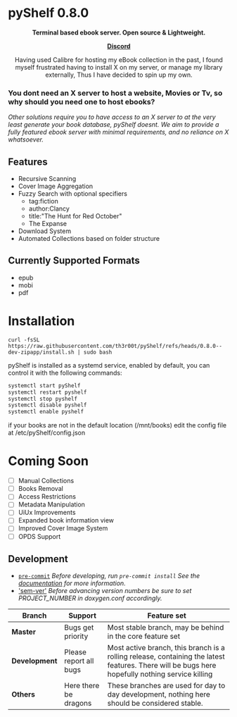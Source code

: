 # pyShelf 0.8.0

<p align="center"><b>Terminal based ebook server. Open source & Lightweight.</b></p>
<p align="center"><b><a href="https://discord.gg/H9TbNJS">Discord</a></b></p>
<p align="center">
	Having used Calibre for hosting my eBook collection in the 
	past, I found myself frustrated having to install X on my server, or manage my
	library externally, Thus I have decided to spin up my own.
</p>


### You dont need an X server to host a website, Movies or Tv, so why should you need one to host ebooks?

_Other solutions require you to have access to an X server to at the very least
generate your book database, pyShelf doesnt. We aim to provide a fully featured
ebook server with minimal requirements, and no reliance on X whatsoever._


## Features

* Recursive Scanning
* Cover Image Aggregation
* Fuzzy Search with optional specifiers
	- tag:fiction
	- author:Clancy
	- title:"The Hunt for Red October"
	- The Expanse
* Download System
* Automated Collections based on folder structure

## Currently Supported Formats

* epub
* mobi
* pdf

# Installation
	curl -fsSL https://raw.githubusercontent.com/th3r00t/pyShelf/refs/heads/0.8.0--dev-zipapp/install.sh | sudo bash

pyShelf is installed as a systemd service, enabled by default, you can control it with the following commands:

```bash
systemctl start pyShelf
systemctl restart pyshelf
systemctl stop pyshelf
systemctl disable pyshelf
systemctl enable pyshelf
````

if your books are not in the default location (/mnt/books) edit the config file at /etc/pyShelf/config.json

# Coming Soon
- [ ] Manual Collections
- [ ] Books Removal
- [ ] Access Restrictions
- [ ] Metadata Manipulation
- [ ] UiUx Improvements
- [ ] Expanded book information view
- [ ] Improved Cover Image System
- [ ] OPDS Support

## Development

* [`pre-commit`](https://pre-commit.com/)
_Before developing, run `pre-commit install` See the [documentation](https://pre-commit.com/) for more information._
* ['sem-ver'](https://semver.org)
_Before advancing version numbers be sure to set PROJECT_NUMBER in doxygen.conf accordingly._

| Branch | Support | Feature set |
| --- | --- | --- |
| <b>Master<b> | Bugs get priority | Most stable branch, may be behind in the core feature set |
 | <b>Development</b>| Please report all bugs | Most active branch, this branch is a rolling release, containing the latest features. There will be bugs here hopefully nothing service killing |
 | <b>Others</b> | Here there be dragons | These branches are used for day to day development, nothing here should be considered stable.

